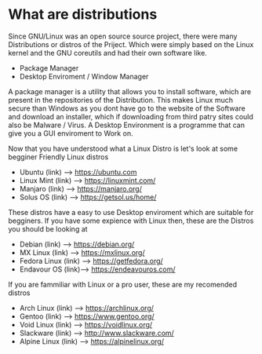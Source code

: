 # What are distributions

Since GNU/Linux was an open source source project, there were many Distributions or distros of the Priject. Which were simply based on the Linux kernel and the GNU coreutils and had their own software like.
* Package Manager
* Desktop Enviroment / Window Manager

A package manager is a utility that allows you to install software, which are present in the repositories of the Distribution. This makes Linux much secure than Windows as you dont have go to the website of the Software and download an installer, which if downloading from third patry sites could also be Malware / Virus.
A Desktop Environment is a programme that can give you a GUI enviroment to Work on.

Now that you have understood what a Linux Distro is let's look at some begginer Friendly Linux distros

* Ubuntu (link) --> https://ubuntu.com
* Linux Mint (link) --> https://linuxmint.com/
* Manjaro (link) --> https://manjaro.org/
* Solus OS (link) --> https://getsol.us/home/

These distros have a easy to use Desktop enviroment which are suitable for begginers.
If you have some expience with Linux then, these are the Distros you should be looking at

* Debian (link) --> https://debian.org/
* MX Linux (link) --> https://mxlinux.org/
* Fedora Linux (link) --> https://getfedora.org/
* Endavour OS (link)--> https://endeavouros.com/

If you are fammiliar with Linux or a pro user, these are my recomended distros

* Arch Linux (link) --> https://archlinux.org/
* Gentoo (link) --> https://www.gentoo.org/
* Void Linux (link) --> https://voidlinux.org/
* Slackware (link) --> http://www.slackware.com/
* Alpine Linux (link) --> https://alpinelinux.org/
